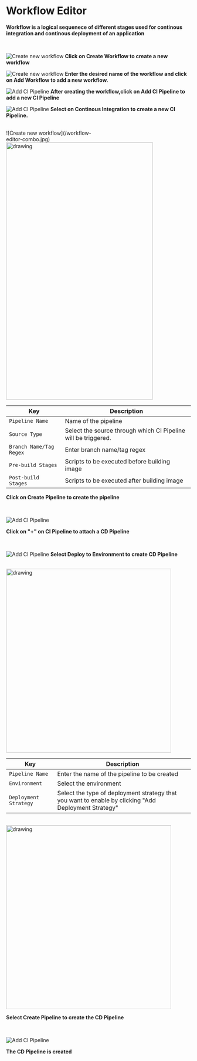 # Workflow Editor
**Workflow is a logical sequenece of different stages used for continous integration and continous deployment of an application**
<br />

<br />

![Create new workflow](/workflow-editor.PNG=100x150 "Create new workflow")
**Click on Create Workflow to create a new workflow**
<br />

![Create new workflow](/workflow-editor1.PNG "Create new workflow")
**Enter the desired name of the workflow and click on Add Workflow to add a new workflow.**
<br />

![Add CI Pipeline](/workflow-editor2.PNG "Add CI Pipeline")
**After creating the workflow,click on Add CI Pipeline to add a new CI Pipeline**
<br />

![Add CI Pipeline](/workflow-editor3.PNG "Add CI Pipeline")
**Select on Continous Integration to create a new CI Pipeline.**

<br />

<div style="width:50%">![Create new workflow](/workflow-editor-combo.jpg)</div>
<img src="/workflow-editor-combo.jpg" alt="drawing" width="400" height="700"/>


Key | Description
-----|-----
`Pipeline Name` | Name of the pipeline
`Source Type` | Select the source through which CI Pipeline will be triggered.
`Branch Name/Tag Regex` | Enter branch name/tag regex
`Pre-build Stages` | Scripts to be executed before building image
`Post-build Stages` |  Scripts to be executed after building image

**Click on Create Pipeline to create the  pipeline**

<br />

![Add CI Pipeline](/workflow-editor5.PNG "Add CI Pipeline")

**Click on "+" on CI Pipeline to attach a CD Pipeline**

<br />

![Add CI Pipeline](/workflow-editor6.PNG "Add CI Pipeline")
**Select Deploy to Environment to create CD Pipeline**

<br />

<img src="/workflow-editor7.PNG" alt="drawing" width="450" height="500"/>

Key | Description
----|----
`Pipeline Name` | Enter the name of the pipeline to be created
`Environment` | Select the environment
`Deployment Strategy` | Select the type of deployment strategy that  you want to enable by clicking "Add Deployment Strategy"

<br />

<img src="/workflow-editor8.PNG" alt="drawing" width="450" height="500"/>

**Select Create Pipeline to create the CD Pipeline**

<br />

![Add CI Pipeline](/workflow-editor9.PNG "Add CI Pipeline")

**The CD Pipeline is created**

<br />





